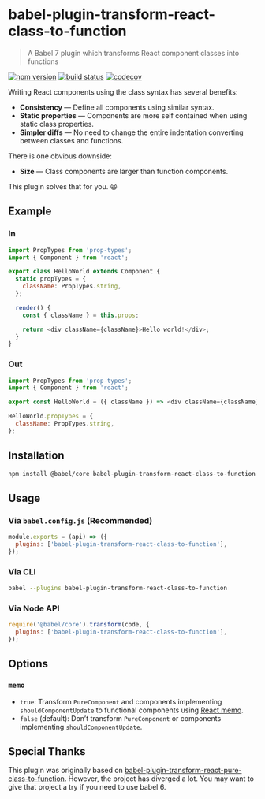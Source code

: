 # babel-plugin-transform-react-class-to-function

> A Babel 7 plugin which transforms React component classes into functions

[![npm version][npm-image]][npm-url] [![build status][github-actions-image]][github-actions-url]
[![codecov][codecov-image]][codecov-url]

Writing React components using the class syntax has several benefits:

- **Consistency** — Define all components using similar syntax.
- **Static properties** — Components are more self contained when using static class properties.
- **Simpler diffs** — No need to change the entire indentation converting between classes and
  functions.

There is one obvious downside:

- **Size** — Class components are larger than function components.

This plugin solves that for you. 😃

## Example

### In

```js
import PropTypes from 'prop-types';
import { Component } from 'react';

export class HelloWorld extends Component {
  static propTypes = {
    className: PropTypes.string,
  };

  render() {
    const { className } = this.props;

    return <div className={className}>Hello world!</div>;
  }
}
```

### Out

```js
import PropTypes from 'prop-types';
import { Component } from 'react';

export const HelloWorld = ({ className }) => <div className={className}>Hello world!</div>;

HelloWorld.propTypes = {
  className: PropTypes.string,
};
```

## Installation

```sh
npm install @babel/core babel-plugin-transform-react-class-to-function
```

## Usage

### Via `babel.config.js` (Recommended)

```js
module.exports = (api) => ({
  plugins: ['babel-plugin-transform-react-class-to-function'],
});
```

### Via CLI

```sh
babel --plugins babel-plugin-transform-react-class-to-function
```

### Via Node API

```js
require('@babel/core').transform(code, {
  plugins: ['babel-plugin-transform-react-class-to-function'],
});
```

## Options

### `memo`

- `true`: Transform `PureComponent` and components implementing `shouldComponentUpdate` to
  functional components using [React memo].
- `false` (default): Don’t transform `PureComponent` or components implementing
  `shouldComponentUpdate`.

## Special Thanks

This plugin was originally based on [babel-plugin-transform-react-pure-class-to-function]. However,
the project has diverged a lot. You may want to give that project a try if you need to use babel 6.

[babel-plugin-transform-react-pure-class-to-function]:
  https://www.npmjs.com/package/babel-plugin-transform-react-pure-class-to-function
[codecov-image]:
  https://codecov.io/gh/remcohaszing/babel-plugin-transform-react-class-to-function/branch/master/graph/badge.svg
[codecov-url]: https://codecov.io/gh/remcohaszing/babel-plugin-transform-react-class-to-function
[npm-image]: https://img.shields.io/npm/v/babel-plugin-transform-react-class-to-function.svg
[npm-url]: https://www.npmjs.com/package/babel-plugin-transform-react-class-to-function
[react memo]: https://reactjs.org/docs/react-api.html#reactmemo
[github-actions-image]:
  https://github.com/remcohaszing/babel-plugin-transform-react-class-to-function/workflows/ci/badge.svg
[github-actions-url]:
  https://github.com/remcohaszing/babel-plugin-transform-react-class-to-function/actions
